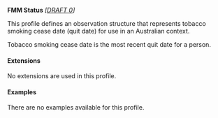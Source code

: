 **FMM Status** *[[DRAFT 0](guidance.html)]*

This profile defines an observation structure that represents tobacco smoking cease date (quit date) for use in an Australian context.

Tobacco smoking cease date is the most recent quit date for a person.


#### Extensions
No extensions are used in this profile.


#### Examples

There are no examples available for this profile.

